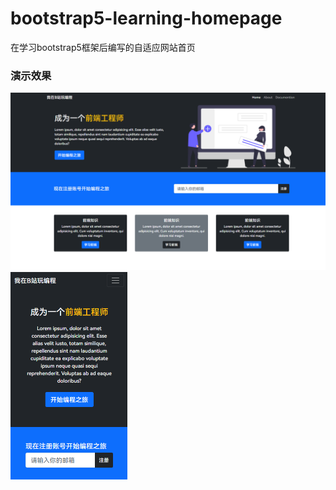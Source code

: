 # bootstrap5-learning-homepage
在学习bootstrap5框架后编写的自适应网站首页



### 演示效果

<img src="./img/preview_pc.png" style="zoom:50%;" /><img src="./img/preview_mobile.png" style="zoom:50%;" />

